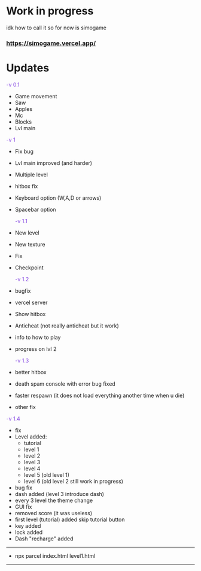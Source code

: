 # Work in progress

idk how to call it so for now is simogame

### https://simogame.vercel.app/

# Updates

<span style="color: #7F3FE0; ">-v 0.1</span>

- Game movement
- Saw
- Apples
- Mc
- Blocks
- Lvl main

<span style="color: #7F3FE0; ">-v 1</span>

- Fix bug
- Lvl main improved (and harder)
- Multiple level
- hitbox fix
- Keyboard option (W,A,D or arrows)
- Spacebar option

  <span style="color: #7F3FE0; ">-v 1.1</span>

- New level
- New texture
- Fix
- Checkpoint

  <span style="color: #7F3FE0; ">-v 1.2</span>

- bugfix
- vercel server
- Show hitbox
- Anticheat (not really anticheat but it work)
- info to how to play
- progress on lvl 2

  <span style="color: #7F3FE0; ">-v 1.3</span>

- better hitbox
- death spam console with error bug fixed
- faster respawn (it does not load everything another time when u die)
- other fix

<span style="color: #7F3FE0; ">-v 1.4</span>

- fix
- Level added:
  - tutorial
  - level 1
  - level 2
  - level 3
  - level 4
  - level 5 (old level 1)
  - level 6 (old level 2 still work in progress)
- bug fix
- dash added (level 3 introduce dash)
- every 3 level the theme change
- GUI fix
- removed score (it was useless)
- first level (tutorial) added skip tutorial button
- key added
- lock added
- Dash "recharge" added

---

- npx parcel index.html level1.html

---
